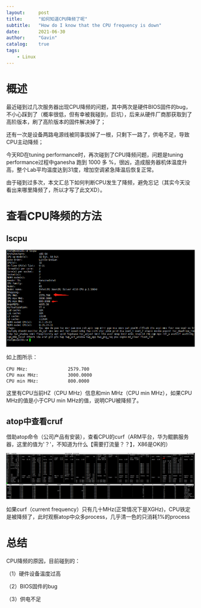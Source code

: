 ```yaml
---
layout:     post
title:      "如何知道CPU降频了呢"
subtitle:   "How do I know that the CPU frequency is down"
date:       2021-06-30
author:     "Gavin"
catalog:    true
tags:
    - Linux
---
```


# 概述

最近碰到过几次服务器出现CPU降频的问题，其中两次是硬件BIOS固件的bug，不小心踩到了（概率很低，但有幸被我碰到，巨坑），后来从硬件厂商那获取到了高阶版本，刷了高阶版本的固件解决掉了；

还有一次是设备两路电源线被同事拔掉了一根，只剩下一路了，供电不足，导致CPU主动降频；

今天RD在tuning performance时，再次碰到了CPU降频问题，问题是tuning performance过程中ganesha 跑到 1000 多 %，很凶，造成服务器机体温度升高，整个Lab平均温度达到31度，增加空调紧急降温后恢复正常。


由于碰到过多次，本文汇总下如何判断CPU发生了降频，避免忘记（其实今天没看出来哪里降频了，所以才写了此文XD）。


# 查看CPU降频的方法

## lscpu

<img class="shadow" src="/img/in-post/lscpu.png" width="1200">


如上图所示：

```
CPU MHz:               2579.700
CPU max MHz:           3000.0000
CPU min MHz:           800.0000
```

这里有CPU当前HZ（CPU MHz）信息和min MHz（CPU min MHz），如果CPU MHz的值是小于CPU min MHz的值，说明CPU被降频了。


## atop中查看cruf


借助atop命令（公司产品有安装），查看CPU的curf（ARM平台，华为鲲鹏服务器，这里的值为'？'，不知道为什么【需要打流量？？】，X86是OK的）

<img class="shadow" src="/img/in-post/atop_cruf.png" width="1200">


如果curf（current frequency）只有几十MHz(正常情况下是XGHz)，CPU铁定是被降频了，此时观察atop中众多process，几乎清一色的只消耗1%的process


# 总结

CPU降频的原因，目前碰到的：

（1）硬件设备温度过高

（2）BIOS固件的bug

（3）供电不足

